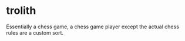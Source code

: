 # trolith
Essentially a chess game, a chess game player except the actual chess rules are a custom sort. 
